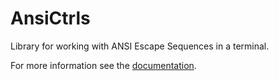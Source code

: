 # AnsiCtrls

Library for working with ANSI Escape Sequences in a terminal.

For more information see the [documentation](https://andreas19.github.io/ansictrls/overview.html).
